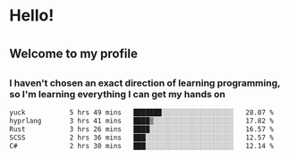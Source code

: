 
<h1>Hello!<h1>
<h2>Welcome to my profile<h2>
<h3>I haven't chosen an exact direction of learning programming, so I'm learning everything I can get my hands on</h3>

<!--START_SECTION:waka-->

```txt
yuck           5 hrs 49 mins   ███████░░░░░░░░░░░░░░░░░░   28.07 %
hyprlang       3 hrs 41 mins   ████▒░░░░░░░░░░░░░░░░░░░░   17.82 %
Rust           3 hrs 26 mins   ████░░░░░░░░░░░░░░░░░░░░░   16.57 %
SCSS           2 hrs 36 mins   ███░░░░░░░░░░░░░░░░░░░░░░   12.57 %
C#             2 hrs 30 mins   ███░░░░░░░░░░░░░░░░░░░░░░   12.14 %
```

<!--END_SECTION:waka-->
